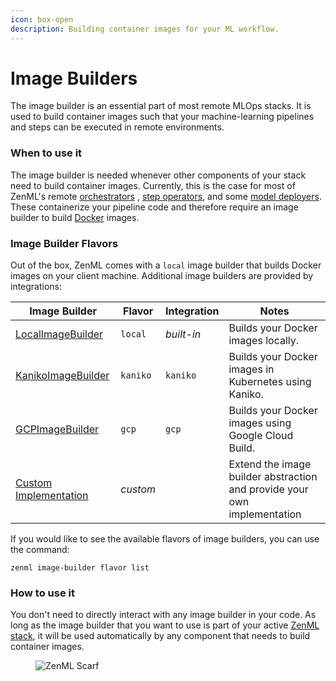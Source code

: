 ```yaml
---
icon: box-open
description: Building container images for your ML workflow.
---
```


# Image Builders

The image builder is an essential part of most remote MLOps stacks. It is used to build container images such that your
machine-learning pipelines and steps can be executed in remote environments.

### When to use it

The image builder is needed whenever other components of your stack need to build container images. Currently, this is
the case for most of ZenML's remote [orchestrators](../orchestrators/orchestrators.md)
, [step operators](../step-operators/step-operators.md), and
some [model deployers](../model-deployers/model-deployers.md). These containerize your pipeline code and therefore
require an image builder to build [Docker](https://www.docker.com/) images.

### Image Builder Flavors

Out of the box, ZenML comes with a `local` image builder that builds Docker images on your client machine. Additional
image builders are provided by integrations:

| Image Builder                      | Flavor   | Integration | Notes                                                                    |
|------------------------------------|----------|-------------|--------------------------------------------------------------------------|
| [LocalImageBuilder](local.md)      | `local`  | _built-in_  | Builds your Docker images locally.                                       |
| [KanikoImageBuilder](kaniko.md)    | `kaniko` | `kaniko`    | Builds your Docker images in Kubernetes using Kaniko.                    |
| [GCPImageBuilder](gcp.md)          | `gcp`    | `gcp`       | Builds your Docker images using Google Cloud Build.                      |
| [Custom Implementation](custom.md) | _custom_ |             | Extend the image builder abstraction and provide your own implementation |

If you would like to see the available flavors of image builders, you can use the command:

```shell
zenml image-builder flavor list
```

### How to use it

You don't need to directly interact with any image builder in your code. As long as the image builder that you want to
use is part of your active [ZenML stack](/docs/book/user-guide/production-guide/understand-stacks.md), it will be used
automatically by any component that needs to build container images.

<!-- For scarf -->
<figure><img alt="ZenML Scarf" referrerpolicy="no-referrer-when-downgrade" src="https://static.scarf.sh/a.png?x-pxid=f0b4f458-0a54-4fcd-aa95-d5ee424815bc" /></figure>
